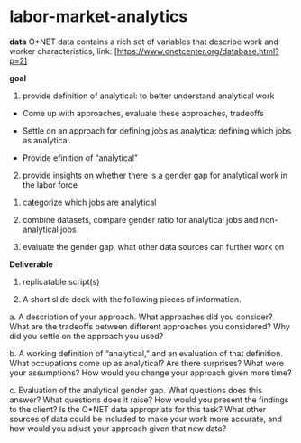 # labor-market-analytics


**data**
O*NET data contains a rich set of variables that describe work and worker characteristics, link: [https://www.onetcenter.org/database.html?p=2]



**goal**

1. provide definition of analytical: to better understand analytical work 

-   Come up with approaches, evaluate these approaches, tradeoffs

-   Settle on an approach for defining jobs as analytica: defining which jobs as analytical.

-   Provide efinition of “analytical”


2. provide insights on whether there is a gender gap for analytical work in the labor force

1) categorize which jobs are analytical

2) combine datasets, compare gender ratio for analytical jobs and non-analytical jobs 

3) evaluate the gender gap, what other data sources can further work on



**Deliverable**
1. replicatable script(s) 

2. A short slide deck with the following pieces of information. 

a.       A description of your approach. What approaches did you consider? What are the tradeoffs between different approaches you considered? Why did you settle on the approach you used?  

b.       A working definition of “analytical,” and an evaluation of that definition. What occupations come up as analytical? Are there surprises? What were your assumptions? How would you change your approach given more time?  

c.       Evaluation of the analytical gender gap. What questions does this answer? What questions does it raise? How would you present the findings to the client? Is the O*NET data appropriate for this task? What other sources of data could be included to make your work more accurate, and how would you adjust your approach given that new data? 

 
